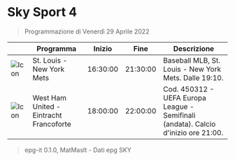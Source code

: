 # Sky Sport 4
> Programmazione di Venerdì 29 Aprile 2022

||Programma|Inizio|Fine|Descrizione|
|---|---|---|---|---|
|![Icon](https://guidatv.sky.it/uuid/b2d74589-410c-47d3-b1a3-f70fb41a1293/cover?md5ChecksumParam=2e6884759d54dddc8f7e4ff52cfffcd3)|St. Louis - New York Mets|16:30:00|21:30:00|Baseball MLB, St. Louis - New York Mets. Dalle 19:10.
|![Icon](https://guidatv.sky.it/uuid/d1e0d34d-000f-4910-a8b5-a459145d8f70/cover?md5ChecksumParam=f130d7527d6ddf1a770385b5d70c3ebb)|West Ham United - Eintracht Francoforte|18:00:00|22:00:00|Cod. 450312 - UEFA Europa League - Semifinali (andata). Calcio d&#039;inizio ore 21:00.



 > epg-it 0.1.0, MatMasIt - Dati epg SKY